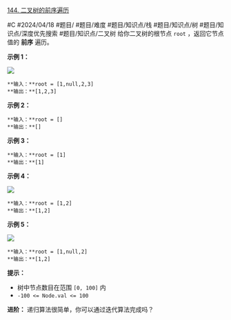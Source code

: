 [144. 二叉树的前序遍历](https://leetcode.cn/problems/binary-tree-preorder-traversal/)

#C #2024/04/18 #题目/ #题目/难度 #题目/知识点/栈 #题目/知识点/树 #题目/知识点/深度优先搜索 #题目/知识点/二叉树
给你二叉树的根节点 `root` ，返回它节点值的 **前序** 遍历。

**示例 1：**

![](https://assets.leetcode.com/uploads/2020/09/15/inorder_1.jpg)
```
**输入：**root = [1,null,2,3]
**输出：**[1,2,3]
```

**示例 2：**
```
**输入：**root = []
**输出：**[]
```

**示例 3：**
```
**输入：**root = [1]
**输出：**[1]
```

**示例 4：**

![](https://assets.leetcode.com/uploads/2020/09/15/inorder_5.jpg)
```
**输入：**root = [1,2]
**输出：**[1,2]
```

**示例 5：**

![](https://assets.leetcode.com/uploads/2020/09/15/inorder_4.jpg)
```
**输入：**root = [1,null,2]
**输出：**[1,2]
```

**提示：**

- 树中节点数目在范围 `[0, 100]` 内
- `-100 <= Node.val <= 100`

**进阶：** 递归算法很简单，你可以通过迭代算法完成吗？